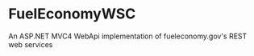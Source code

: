 FuelEconomyWSC
==============

An ASP.NET MVC4 WebApi implementation of fueleconomy.gov's REST web services
